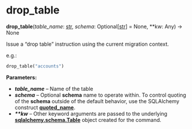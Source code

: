 # drop_table

**drop_table**(*table_name*:  [str], *schema*:  Optional\[[str]\] = None, **kw: Any) → None

[str]: https://docs.python.org/3/library/stdtypes.html#str
[quoted_name]: https://docs.sqlalchemy.org/en/14/core/sqlelement.html#sqlalchemy.sql.expression.quoted_name
[sqlalchemy.schema.Table]: https://docs.sqlalchemy.org/en/14/core/metadata.html#sqlalchemy.schema.Table

Issue a “drop table” instruction using the current migration context.

e.g.:

```python
drop_table("accounts")
```

**Parameters:**

* ***table_name*** – Name of the table
* ***schema*** – Optional **schema** name to operate within. To control quoting of the **schema** outside of the default behavior, use the SQLAlchemy construct **[quoted_name]**.
* ***\*\*kw*** – Other keyword arguments are passed to the underlying **[sqlalchemy.schema.Table]** object created for the command.
